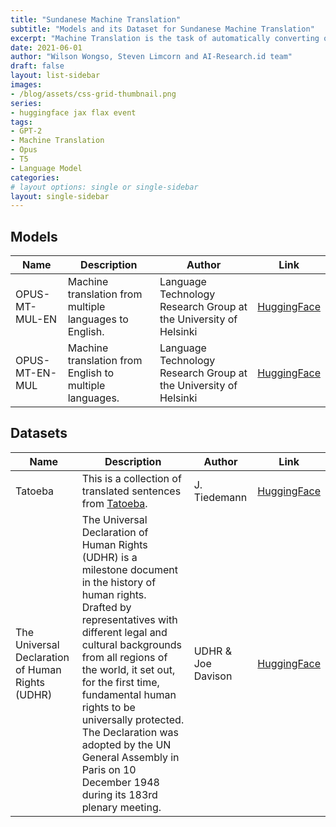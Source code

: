```yaml
---
title: "Sundanese Machine Translation"
subtitle: "Models and its Dataset for Sundanese Machine Translation"
excerpt: "Machine Translation is the task of automatically converting one natural language into another, preserving the meaning of the input text, and producing fluent text in the output language."
date: 2021-06-01
author: "Wilson Wongso, Steven Limcorn and AI-Research.id team"
draft: false
layout: list-sidebar
images:
- /blog/assets/css-grid-thumbnail.png
series:
- huggingface jax flax event
tags:
- GPT-2
- Machine Translation
- Opus
- T5
- Language Model
categories:
# layout options: single or single-sidebar
layout: single-sidebar
---
```


## Models

| Name           | Description                                             | Author                                                           | Link                                                              |
| -------------- | ------------------------------------------------------- | ---------------------------------------------------------------- | ----------------------------------------------------------------- |
| OPUS-MT-MUL-EN | Machine translation from multiple languages to English. | Language Technology Research Group at the University of Helsinki | [HuggingFace](https://huggingface.co/Helsinki-NLP/opus-mt-mul-en) |
| OPUS-MT-EN-MUL | Machine translation from English to multiple languages. | Language Technology Research Group at the University of Helsinki | [HuggingFace](https://huggingface.co/Helsinki-NLP/opus-mt-en-mul) |

## Datasets

| Name                                             | Description                                                                                                                                                                                                                                                                                                                                                                                                                  | Author             | Link                                                   |
| ------------------------------------------------ | ---------------------------------------------------------------------------------------------------------------------------------------------------------------------------------------------------------------------------------------------------------------------------------------------------------------------------------------------------------------------------------------------------------------------------- | ------------------ | ------------------------------------------------------ |
| Tatoeba                                          | This is a collection of translated sentences from [Tatoeba](https://tatoeba.org/en/).                                                                                                                                                                                                                                                                                                                                        | J. Tiedemann       | [HuggingFace](https://huggingface.co/datasets/tatoeba) |
| The Universal Declaration of Human Rights (UDHR) | The Universal Declaration of Human Rights (UDHR) is a milestone document in the history of human rights. Drafted by representatives with different legal and cultural backgrounds from all regions of the world, it set out, for the first time, fundamental human rights to be universally protected. The Declaration was adopted by the UN General Assembly in Paris on 10 December 1948 during its 183rd plenary meeting. | UDHR & Joe Davison | [HuggingFace](https://huggingface.co/datasets/udhr)    |
